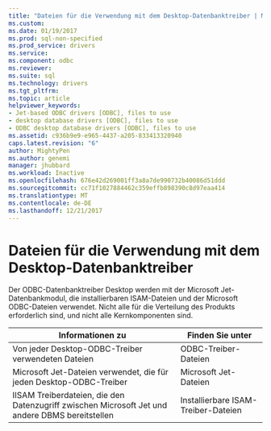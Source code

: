 ```yaml
---
title: "Dateien für die Verwendung mit dem Desktop-Datenbanktreiber | Microsoft Docs"
ms.custom: 
ms.date: 01/19/2017
ms.prod: sql-non-specified
ms.prod_service: drivers
ms.service: 
ms.component: odbc
ms.reviewer: 
ms.suite: sql
ms.technology: drivers
ms.tgt_pltfrm: 
ms.topic: article
helpviewer_keywords:
- Jet-based ODBC drivers [ODBC], files to use
- desktop database drivers [ODBC], files to use
- ODBC desktop database drivers [ODBC], files to use
ms.assetid: c936b9e9-e965-4437-a205-833413320940
caps.latest.revision: "6"
author: MightyPen
ms.author: genemi
manager: jhubbard
ms.workload: Inactive
ms.openlocfilehash: 676e42d269001ff3a8a7de990732b40086d51ddd
ms.sourcegitcommit: cc71f1027884462c359effb898390c8d97eaa414
ms.translationtype: MT
ms.contentlocale: de-DE
ms.lasthandoff: 12/21/2017
---
```

# <a name="files-to-use-with-the-desktop-database-drivers"></a>Dateien für die Verwendung mit dem Desktop-Datenbanktreiber
Der ODBC-Datenbanktreiber Desktop werden mit der Microsoft Jet-Datenbankmodul, die installierbaren ISAM-Dateien und der Microsoft ODBC-Dateien verwendet. Nicht alle für die Verteilung des Produkts erforderlich sind, und nicht alle Kernkomponenten sind.  
  
|Informationen zu|Finden Sie unter|  
|---------------------------|---------|  
|Von jeder Desktop-ODBC-Treiber verwendeten Dateien|ODBC-Treiber-Dateien|  
|Microsoft Jet-Dateien verwendet, die für jeden Desktop-ODBC-Treiber|Microsoft Jet-Dateien|  
|IISAM Treiberdateien, die den Datenzugriff zwischen Microsoft Jet und andere DBMS bereitstellen|Installierbare ISAM-Treiber-Dateien|
